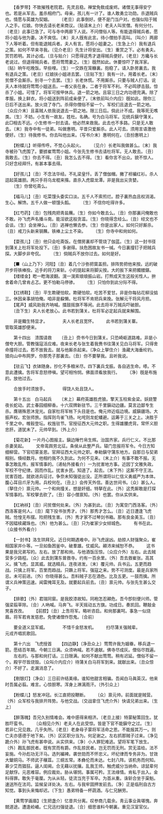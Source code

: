 <!-- { "loadSidebar": true } -->
　　【香罗带】不致摧残老院君。先灵且稳。禅堂免敎成废烬。诸僧无事得安宁也。若是从军去。羞杀相府门。母亲。孩儿有一计了。谁人敢勇立功勋。杀退贼兵也。情愿与英雄为契姻。 
　　〔老旦〕此事倒好。便不是门当户对。也强似陷于贼人之手。红娘。你快去请长老来商议。〔贴请末上介〕老夫人叫贫僧。有何分付。〔老旦〕此事已急了。可与寺中两廊下人说。不问僧俗人等。有能退得贼兵者。愿将小姐与他为妻。决不爽信。〔末〕夫人旣有此言。待小僧拍手高叫。〔叫介〕两廊下人等听着。但有能退贼兵者。夫人有言。愿将小姐妻之。〔生急上介〕我有退兵之策。如何不早来寻我。〔见介老旦〕先生计将安出。〔生〕重赏之下。必有勇夫。赏罚若明。其计必成。〔旦与贴介〕只愿得这秀才退得贼兵便好。〔老旦〕方纔与长老说过。但退得贼兵者。愿将莺莺妻之。〔生〕旣然如此。休要惊吓了我浑家。〔贴〕晌午吃晚饭。早些哩。〔生〕一交跌在笼糠裏。抱稳了。请入卧房裏去。我有退兵之策。〔老旦〕红娘扶小姐进去罢。〔旦贴下生〕我有一计。用着长老。〔末〕贫僧不会厮杀。别寻一个去罢。〔生〕长老休慌。不用厮杀。只要与贼人打话。说夫人本待就将莺莺小姐送去。一者父丧在身。二者于将军不利。不必鸣锣击鼓。惊杀了小姐。可惜了。将军可按甲休兵。退一箭之地。且容三日之内功德完满。除了孝服。换上鲜衣。将小姐送到阵前成亲便了。〔末依前叫介内应〕旣如此。限你三日后不送出来。放火烧了寺门。杀得你僧俗不留一个。军校们且退去一箭之地。〔众应介末〕且喜贼人依我说退去一箭之地。限三日后。倘此计不成。我等死无噍类。〔生〕不妨。小生有一故友。姓杜。名确。号为白马将军。见统兵鎭守蒲关。此□相去不远。小生修书一封去请。他必然来救我。此去也不多路。只是无人敢去。〔末〕我寺中有一徒弟。叫做惠明。平昔只爱厮杀。此人可去。须用言语激他便好。〔生〕待我修书。你去叫他出来。〔写书介末〕惠明何在。〔丑扮惠明上〕 

　　【粉蝶儿】听得传呼。不觉心头起火。 
　　〔见介〕长老叫我做甚么。〔末〕我寺被孙飞虎围了。要掳崔莺莺小姐。今张先生修书去请杜将军。无人敢去。〔丑〕我敢去。〔生〕你去不得。〔丑〕我怎么去不得。〔生〕看你言不出众。貌不惊人。只好念经拜忏。有甚本事去得。 

　　【好孩儿】〔丑〕不念法华经。不礼梁皇忏。丢了僧伽帽。撇了袒褊红衫。杀人逗起英雄胆。两只手将乌龙棍来揝。直杀入虎窟龙潭。非是我出尖贪婪。 
　　〔生〕你曾吃斋么。 

　　【福马儿】〔丑〕吃菜馒头委实口淡。五千人不索煎烂。腔子裏热血且权消渴。生心。解馋。五千人做一顿馒头饀。 
　　〔生〕不信你吃得许多。 

　　【红芍药】〔丑〕包残肉把靑盐蘸。〔生〕你如今敢去么。〔丑〕你那裏问俺敢也不敢。孙飞虎声名播斗南。能淫欲这般贪滥。〔生〕你晓得念经么。〔丑〕经文也不会谈。〔生〕会坐禅么。〔丑〕逃禅也懒去参。〔生〕你是出家人。如何只好厮杀。〔丑〕戒刀头新来钢蘸。铁棒上尘土不染。 
　　〔生〕你寺中和尙如何。 

　　【耍孩儿】〔丑〕他只会吃斋饭。在僧房裏却不管烧了伽蓝。〔生〕这一封书径到蒲关上杜将军处投下。〔丑〕多谢得。扶危困故友书一缄。今日裏撞钉子把贼兵探。大脚步非夸侃。 
　　〔生〕倘贼兵不放你过去。如何是好。 

　　【■〈山上乃下〉河阳】〔丑〕着几个沙弥把寳盖担。排阵势把他来按。远的破开步将铁棒拴。近手的将刀来斩。小的提起来将脚尖按。大的扳下来把髑髅鍖。 
　　【缕缕金】矁一矁海波翻。滉一滉索琅琅振山岩。打熬成天生这般劣性人。拚舍着命几曾肯忐忑。更不怕勒马停骖。 
　　〔生〕只怕你到此分际不得。 

　　【红绣鞋】〔丑〕平生欺硬怕软。欺硬怕软。吃苦不爱甘。非是你每拈花柳没掂三。休因亲事胡怕俺。咱非是躱懒。杜将军不肯把兵来挽。张解元干将风月担。 
　　【尾声】威风助我齐呐喊。擂鼓摇旗不等闲。此去将半万贼兵吓破胆。 
　　〔丑下生〕夫人长老放心。此书若到蒲关。杜将军必定起兵就来解围。 

　　非是鲰生特显才。　　　　夫人长老且宽怀。 
　　此书若到蒲关寨。　　　　管取英雄卽便来。 

　　第十四出　溃围请救 
　　〔丑上〕赍书今日到蒲关。只恐崎岖道路难。非是小僧夸大胆。管教强寇活应难。夜来长老与张生着我赉书往蒲关见白马将军。只得舍命撞将过去。若不放我去。就与他厮杀起来。〔净众上拏住介〕渔藏大海垂纶钓。猎向山中布网罗。你那秃子那裏去。〔丑〕你不要拏我。且听我说。 

　　【驻云飞】衣钵随身。抄化不多粮米尽。四下裏兵戈振。各自逃生命。嗏。不意此遭擒。吿将军息怒停嗔。望可相怜悯。佛面须看放我行。 
　　〔净〕旣是布施的。放他过去。 

　　合放手时须放手。　　　　得饶人处且饶人。 

　　第十五出　白马起兵 
　　〔末上〕幕府英雄胜虎狼。擎天玉柱紫金梁。妖娆警夜长蛇动。武士春园细柳香。十六双牌新驻节。三千里鎭动边疆。莫言边鄙专生杀。膺锡殊恩沐宠光。自家杜将军帐下头目是也。俺元帅近临边境。威鎭疆场。大振声权。宏张师旅。指挥则鸟雀飞扬。叱咤则龙蛇蟠避。运筹于三关之上。决胜于千里之中。帷毂登坛。权旌驻节。官授征西大元帅之职。生得雄腰虎背。常怀义胆忠肝。道犹未了。元帅早到。〔外上介〕 

　　【菊花新】一片丹心图报主。鎭边陲竹帛生辉。治国齐家。兵行仁义。不比那杀妻吴起。 
　　文帝鸾舆劳北征。条侯从此整严兵。辕门忽报将军令。今日方知细柳营。下官叨蒙圣恩。官拜征西大元帅之职。奉勑鎭守蒲东地方。自那日与契弟相别。倏经数月。他相约我不久到此。为何不见来。〔末上介〕有事不敢不报。无事怎敢乱传。报军情事的。〔递帖外接看介〕一为扰害地方事。近因丁文雅失政。军校不守纪律。因而作乱。扰害乡民。知道了。起去。〔末下外〕这厮不守王法。扰害百姓。就欲进兵征讨。争奈未知强徒出没。正所谓将以仁信义勇威严为本体。腹心耳目爪牙为用。兵校何在。〔丑上〕会传天外信。善达世间书。〔众〕甚么人。〔拏住介〕禀元帅。一个和尙撞关。想是奸细。特拏在此。〔外〕这秃厮敢是打探军情事的。军校拏去砍了。〔丑〕容小僧禀知。〔外〕也罢。你从实供来。 

　　【红衲袄】〔丑〕问贫僧何处来。〔外〕为甚到此。〔丑〕为寓空门西洛客。〔外〕西洛客是何人。〔丑〕麾下投书张秀才。〔外〕那秀才怎么。〔丑〕近日遭逢飞虎贼。怆惶无布摆。险把残生害。〔外〕秀才家不过琴剑书箱。那有良金美玉。〔丑〕不因韫椟藏珠也。〔外〕他为甚么。〔丑〕只为崔家少女倾城色。 
　　有书在此。〔众接书外看介〕 

　　【一封书】洛生珙拜兄。近日何期遇难中。孙飞虎逞凶。劫掠人财强聚众。崔相国家并仆等。一旦如鱼困釜中。破羣雄。仗威风。顚沛来缄恕不恭。 
　　这书果是我兄弟写的。左右。放了那和尙。与他酒饭压惊。〔众应介外〕左右。此去贼营多少路程。〔众〕此去到蒲东普救寺。约有一百余里。〔外〕吾去救崔张。高其义。擒飞虎。显其威。就选精兵。连夜进发。〔末〕覆元帅。兵书云。五更而趋战。只擒上将军。百里而趋战。只蹶上将军。强寇之来。势不可测度。最是兵家所忌。未可前进。〔外〕你晓得甚么。吾料贼子志在酒色。比及五更。一鼓而擒。所谓义兵神策迅速。闻雷掩耳无及。就要起兵前去。〔丑〕禀元帅。与张先生甚么交子。 

　　【排歌】〔外〕君瑞同窗。是我胶漆故知。同袍怎忍顚危。吾今卽刻便兴师。管强梁翦草除。〔合〕人吶喊。马奔飞。半天摇动五方旗。功成日。奏凯回。鞭敲金凳喜孜孜。 
　　【前腔】〔丑〕上吿将军。略听咨启。和尙那裏呵。事急一似烧眉。将军若肯发慈悲。免使诸僧作怨鬼。〔合前〕 

　　要全道义显军威。　　　　不惜千金怒发机。 
　　扫尽蒲关强贼辈。　　　　元戎齐唱凯歌回。 

　　第十六出　飞虎授首 
　　【四边静】〔净丑众上〕莺莺许我为姻眷。移兵退一箭。愿结百年期。今朝三日满。众须吶喊。若不速献。佛寺尽成灰。僧俗尽戮遍。 
　　左右的。与那和尙打话。三日限满。如何不献出莺莺。稍有迟延。僧俗不留一个。殿宇尽皆烧毁。〔众叫介内应介〕待蒲关白马将军到来。就献出来。〔丑众惊介〕不好了。走漏消息了。 

　　【剔银灯】〔净众〕三日前许结美缘。谁知他甜言相骗。吾闻白马眞英汉。他来时吾属必翦。难言。心惊胆寒。浑身上淋漓雨汗。〔外引众上〕 

　　【粉蝶儿】怒发冲冠。长江直把投鞭断。 
　　〔众〕禀元帅。前面就是贼营。〔外〕众军校与我排开阵势。与他交战。〔交战拿住飞虎介外〕快请兄弟出来。〔生上〕 

　　【醉落魄】吾兄久别情难会。难中感得来相济。〔老旦上接〕特蒙秘策回生。犹胜吓蛮书。 
　　〔众相见介外〕老夫人在此受惊。皆是下官不能鎭守之过。〔生〕若非仁兄见救。几乎失所。〔老旦〕老身母子蒙将军活命之恩。不能报其万一。则亡夫亦感德于地下矣。〔外〕区区职分当为。何足谢之。左右抓那贼子过来。〔净见跪介外〕孙飞虎有甚申说。从实供来。〔净〕小人罪犯难逃。望将军笔下放生。〔外〕戡乱御民者。旣有赏而有爵。作乱掠民者。岂无罚而无刑。赏无滥给。法不妄施。今孙彪功无汗马。选列褊裨。袭世勋而不怀忠义。坏纪律而专务非为。甘效大鎗铜马。不师武子穰苴。三纲五常。本彝伦而未达。七封八阵。该机务而何知。慕少艾而猖狂。逼人闺阃。合无藉以扰攘。乱我王师。触虎威分当纳命。谅鼠辈何足献俘。元恶难容。例应裁处。胁从堪悯。事属可矜。王法缘情。肯私于出入。金科得罪。敢失于毫厘。为从从轻。徒流当充于军卒。为首从重。诛斩合坐于渠魁。速送所在法司。监候呈详处决。左右。与我牢固押发前去。〔净〕正是临刑自古方知觉。事到头来悔却迟。〔下生〕愚弟特备一杯蔬酒。与仁兄酬劳。 

　　【黄莺学画眉】〔生把盏介〕忆昔共分离。叹参商几载余。靑云事业眞堪愧。奔兢道途。遭逢崄巇。仁兄迅扫强徒退。〔合〕细思谁料今朝裏。重见汉室官仪。 
